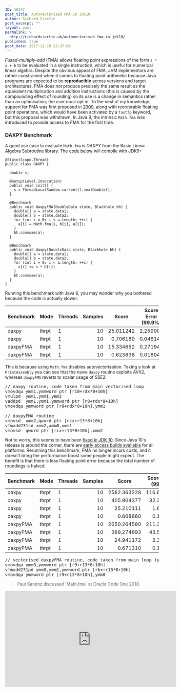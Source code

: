 ```yaml
---
ID: 10147
post_title: Autovectorised FMA in JDK10
author: Richard Startin
post_excerpt: ""
layout: post
permalink: >
  http://richardstartin.uk/autovectorised-fma-in-jdk10/
published: true
post_date: 2017-12-29 22:37:06
---
```

<em>Fused-multiply-add</em> (FMA) allows floating point expressions of the form `a * x + b` to be evaluated in a single instruction, which is useful for numerical linear algebra. Despite the obvious appeal of FMA, JVM implementors are rather constrained when it comes to floating point arithmetic because Java programs are expected to be <strong>reproducible</strong> across versions and target architectures. FMA does not produce precisely the same result as the equivalent multiplication and addition instructions (this is caused by the compounding effect of rounding) so its use is a change in semantics rather than an optimisation; the user must opt in. To the best of my knowledge, support for FMA was first proposed in <a href="https://jcp.org/en/jsr/detail?id=84" rel="noopener" target="_blank">2000</a>, along with reorderable floating point operations, which would have been activated by a `fastfp` keyword, but this proposal was withdrawn. In Java 9, the intrinsic `Math.fma` was introduced to provide access to FMA for the first time.

<h3>DAXPY Benchmark</h3>

A good use case to evaluate `Math.fma` is <em>DAXPY</em> from the Basic Linear Algebra Subroutine library. The <a href="https://github.com/richardstartin/simdbenchmarks/blob/master/src/main/java/com/openkappa/simd/saxpy/DAXPY.java" rel="noopener" target="_blank">code below</a> will compile with JDK9+

```java@OutputTimeUnit(TimeUnit.MILLISECONDS)
@State(Scope.Thread)
public class DAXPY {
  
  double s;

  @Setup(Level.Invocation)
  public void init() {
    s = ThreadLocalRandom.current().nextDouble();
  }

  @Benchmark
  public void daxpyFMA(DoubleData state, Blackhole bh) {
    double[] a = state.data1;
    double[] b = state.data2;
    for (int i = 0; i < a.length; ++i) {
      a[i] = Math.fma(s, b[i], a[i]);
    }
    bh.consume(a);
  }

  @Benchmark
  public void daxpy(DoubleData state, Blackhole bh) {
    double[] a = state.data1;
    double[] b = state.data2;
    for (int i = 0; i < a.length; ++i) {
      a[i] += s * b[i];
    }
    bh.consume(a);
  }
}
```

Running this benchmark with Java 9, you may wonder why you bothered because the code is actually slower.

<div class="table-holder">
<table class="table table-bordered table-hover table-condensed">
<thead><tr><th>Benchmark</th>
<th>Mode</th>
<th>Threads</th>
<th>Samples</th>
<th>Score</th>
<th>Score Error (99.9%)</th>
<th>Unit</th>
<th>Param: size</th>
</tr></thead>
<tbody><tr>
<td>daxpy</td>
<td>thrpt</td>
<td>1</td>
<td align="right">10</td>
<td align="right">25.011242</td>
<td align="right">2.259007</td>
<td>ops/ms</td>
<td align="right">100000</td>
</tr>
<tr>
<td>daxpy</td>
<td>thrpt</td>
<td>1</td>
<td align="right">10</td>
<td align="right">0.706180</td>
<td align="right">0.046146</td>
<td>ops/ms</td>
<td align="right">1000000</td>
</tr>
<tr>
<td>daxpyFMA</td>
<td>thrpt</td>
<td>1</td>
<td align="right">10</td>
<td align="right">15.334652</td>
<td align="right">0.271946</td>
<td>ops/ms</td>
<td align="right">100000</td>
</tr>
<tr>
<td>daxpyFMA</td>
<td>thrpt</td>
<td>1</td>
<td align="right">10</td>
<td align="right">0.623838</td>
<td align="right">0.018041</td>
<td>ops/ms</td>
<td align="right">1000000</td>
</tr>
</tbody></table>
</div>

This is because using `Math.fma` disables autovectorisation. Taking a look at `PrintAssembly` you can see that the naive `daxpy` routine exploits AVX2, whereas `daxpyFMA` reverts to scalar usage of SSE2.


<pre>
// daxpy routine, code taken from main vectorised loop
vmovdqu ymm1,ymmword ptr [r10+rdx*8+10h]
vmulpd  ymm1,ymm1,ymm2
vaddpd  ymm1,ymm1,ymmword ptr [r8+rdx*8+10h]
vmovdqu ymmword ptr [r8+rdx*8+10h],ymm1

// daxpyFMA routine
vmovsd  xmm2,qword ptr [rcx+r13*8+10h]
vfmadd231sd xmm2,xmm0,xmm1
vmovsd  qword ptr [rcx+r13*8+10h],xmm2
</pre>

Not to worry, this seems to have been <a href="https://bugs.openjdk.java.net/browse/JDK-8181616" rel="noopener" target="_blank">fixed in JDK 10</a>. Since Java 10's release is around the corner, there are <a href="http://jdk.java.net/10/" rel="noopener" target="_blank">early access builds available</a> for all platforms. Rerunning this benchmark, FMA no longer incurs costs, and it doesn't bring the performance boost some people might expect. The benefit is that there is less floating point error because the total number of roundings is halved.

<div class="table-holder">
<table class="table table-bordered table-hover table-condensed">
<thead><tr><th>Benchmark</th>
<th>Mode</th>
<th>Threads</th>
<th>Samples</th>
<th>Score</th>
<th>Score Error (99.9%)</th>
<th>Unit</th>
<th>Param: size</th>
</tr></thead>
<tbody><tr>
<td>daxpy</td>
<td>thrpt</td>
<td>1</td>
<td align="right">10</td>
<td align="right">2582.363228</td>
<td align="right">116.637400</td>
<td>ops/ms</td>
<td align="right">1000</td>
</tr>
<tr>
<td>daxpy</td>
<td>thrpt</td>
<td>1</td>
<td align="right">10</td>
<td align="right">405.904377</td>
<td align="right">32.364782</td>
<td>ops/ms</td>
<td align="right">10000</td>
</tr>
<tr>
<td>daxpy</td>
<td>thrpt</td>
<td>1</td>
<td align="right">10</td>
<td align="right">25.210111</td>
<td align="right">1.671794</td>
<td>ops/ms</td>
<td align="right">100000</td>
</tr>
<tr>
<td>daxpy</td>
<td>thrpt</td>
<td>1</td>
<td align="right">10</td>
<td align="right">0.608660</td>
<td align="right">0.112512</td>
<td>ops/ms</td>
<td align="right">1000000</td>
</tr>
<tr>
<td>daxpyFMA</td>
<td>thrpt</td>
<td>1</td>
<td align="right">10</td>
<td align="right">2650.264580</td>
<td align="right">211.342407</td>
<td>ops/ms</td>
<td align="right">1000</td>
</tr>
<tr>
<td>daxpyFMA</td>
<td>thrpt</td>
<td>1</td>
<td align="right">10</td>
<td align="right">389.274693</td>
<td align="right">43.567450</td>
<td>ops/ms</td>
<td align="right">10000</td>
</tr>
<tr>
<td>daxpyFMA</td>
<td>thrpt</td>
<td>1</td>
<td align="right">10</td>
<td align="right">24.941172</td>
<td align="right">2.393358</td>
<td>ops/ms</td>
<td align="right">100000</td>
</tr>
<tr>
<td>daxpyFMA</td>
<td>thrpt</td>
<td>1</td>
<td align="right">10</td>
<td align="right">0.671310</td>
<td align="right">0.158470</td>
<td>ops/ms</td>
<td align="right">1000000</td>
</tr>
</tbody></table>
</div>

<pre>
// vectorised daxpyFMA routine, code taken from main loop (you can still see the old code in pre/post loops)
vmovdqu ymm0,ymmword ptr [r9+r13*8+10h]
vfmadd231pd ymm0,ymm1,ymmword ptr [rbx+r13*8+10h]
vmovdqu ymmword ptr [r9+r13*8+10h],ymm0
</pre>



<blockquote>Paul Sandoz discussed `Math.fma` at Oracle Code One 2018.</blockquote>
<iframe width="560" height="315" src="https://www.youtube.com/embed/h7AtDzqbaoQ?start=2051" frameborder="0" allow="accelerometer; autoplay; encrypted-media; gyroscope; picture-in-picture" allowfullscreen></iframe>